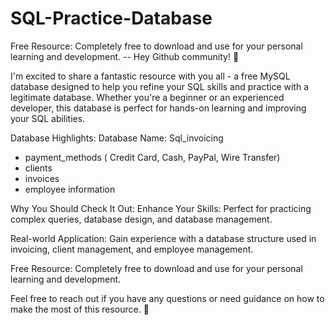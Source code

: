 # SQL-Practice-Database
Free Resource: Completely free to download and use for your personal learning and development.
-- Hey Github community! 💫 

I'm excited to share a fantastic resource with you all - a free MySQL database designed to help you refine your SQL skills and practice with a legitimate database. Whether you're a beginner or an experienced developer, this database is perfect for hands-on learning and improving your SQL abilities.

Database Highlights:
Database Name: Sql_invoicing
- payment_methods ( Credit Card, Cash, PayPal, Wire Transfer)
- clients
- invoices
- employee information

Why You Should Check It Out:
Enhance Your Skills: Perfect for practicing complex queries, database design, and database management.

Real-world Application: Gain experience with a database structure used in invoicing, client management, and employee management.

Free Resource: Completely free to download and use for your personal learning and development.

Feel free to reach out if you have any questions or need guidance on how to make the most of this resource. 🤘 
